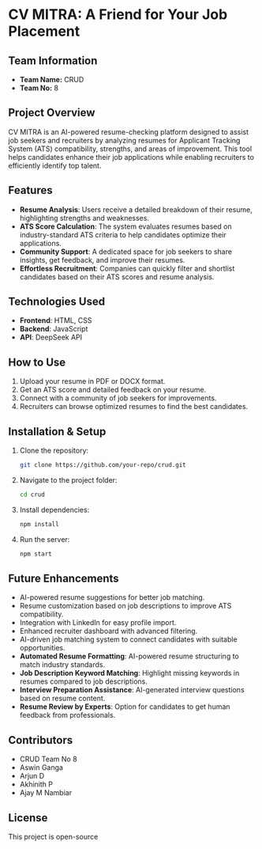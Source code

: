 # CV MITRA: A Friend for Your Job Placement

## Team Information
- **Team Name:** CRUD  
- **Team No:** 8  

## Project Overview
CV MITRA is an AI-powered resume-checking platform designed to assist job seekers and recruiters by analyzing resumes for Applicant Tracking System (ATS) compatibility, strengths, and areas of improvement. This tool helps candidates enhance their job applications while enabling recruiters to efficiently identify top talent.

## Features
- **Resume Analysis**: Users receive a detailed breakdown of their resume, highlighting strengths and weaknesses.
- **ATS Score Calculation**: The system evaluates resumes based on industry-standard ATS criteria to help candidates optimize their applications.
- **Community Support**: A dedicated space for job seekers to share insights, get feedback, and improve their resumes.
- **Effortless Recruitment**: Companies can quickly filter and shortlist candidates based on their ATS scores and resume analysis.

## Technologies Used
- **Frontend**: HTML, CSS
- **Backend**: JavaScript
- **API**: DeepSeek API

## How to Use
1. Upload your resume in PDF or DOCX format.
2. Get an ATS score and detailed feedback on your resume.
3. Connect with a community of job seekers for improvements.
4. Recruiters can browse optimized resumes to find the best candidates.

## Installation & Setup
1. Clone the repository:
   ```bash
   git clone https://github.com/your-repo/crud.git
   ```
2. Navigate to the project folder:
   ```bash
   cd crud
   ```
3. Install dependencies:
   ```bash
   npm install
   ```
4. Run the server:
   ```bash
   npm start
   ```

## Future Enhancements
- AI-powered resume suggestions for better job matching.
- Resume customization based on job descriptions to improve ATS compatibility.
- Integration with LinkedIn for easy profile import.
- Enhanced recruiter dashboard with advanced filtering.
- AI-driven job matching system to connect candidates with suitable opportunities.
- **Automated Resume Formatting**: AI-powered resume structuring to match industry standards.
- **Job Description Keyword Matching**: Highlight missing keywords in resumes compared to job descriptions.
- **Interview Preparation Assistance**: AI-generated interview questions based on resume content.
- **Resume Review by Experts**: Option for candidates to get human feedback from professionals.

## Contributors
- CRUD Team No 8
- Aswin Ganga
- Arjun D
- Akhinith P
- Ajay M Nambiar 

## License
This project is open-source 
